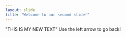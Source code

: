 ```yaml
---
layout: slide
title: "Welcome to our second slide!"
---
```

"THIS IS MY NEW TEXT"
Use the left arrow to go back!
